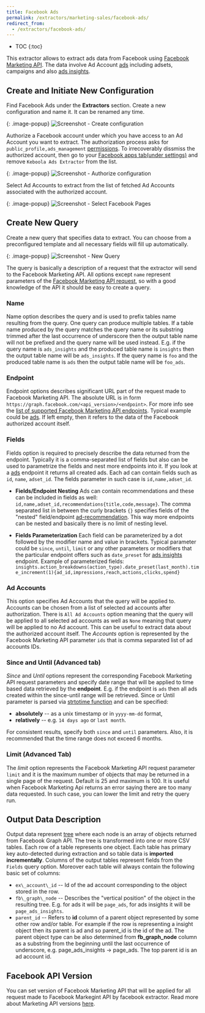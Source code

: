 ```yaml
---
title: Facebook Ads
permalink: /extractors/marketing-sales/facebook-ads/
redirect_from:
  - /extractors/facebook-ads/
---
```


* TOC
{:toc}

This extractor allows to extract ads data from Facebook using [Facebook Marketing API](https://developers.facebook.com/docs/marketing-api/reference/v2.8).
The data involve Ad Account [ads](https://developers.facebook.com/docs/marketing-api/reference/adgroup) including adsets, campaigns
and also [ads insights](https://developers.facebook.com/docs/marketing-api/reference/adgroup/insights/).

## Create and Initiate New Configuration
Find Facebook Ads under the **Extractors** section. Create a new configuration and name it. It can be renamed any time.

{: .image-popup}
![Screenshot - Create configuration](/extractors/facebook-ads/createconfig.png)

Authorize a Facebook account under which you have access to an Ad Account you want to extract. The authorization process asks for `public_profile,ads_management` [permissions](https://developers.facebook.com/docs/facebook-login/permissions). To irrecoverably dissmiss the authorized account, then go to your [Facebook apps tab(under settings)](https://www.facebook.com/settings?tab=applications) and remove `Keboola Ads Extractor` from the list.

{: .image-popup}
![Screenshot - Authorize configuration](/extractors/facebook-ads/authorizefb.png)

Select Ad Accounts to extract from the list of fetched Ad Accounts associated with the authorized account.

{: .image-popup}
![Screenshot - Select Facebook Pages](/extractors/facebook-ads/selectadaccounts.png)

## Create New Query
Create a new query that specifies data to extract. You can choose from a preconfigured template and all necessary fields will fill up automatically.

{: .image-popup}
![Screenshot - New Query](/extractors/facebook-ads/newquery.png)

The query is basically a description of a request that the extractor will send to the Facebook Marketing API. All options except `name` represent
parameters of the [Facebook Marketing API request](https://developers.facebook.com/docs/graph-api/using-graph-api), so with a good knowledge
of the API it should be easy to create a query.

### Name
Name option describes the query and is used to prefix tables name resulting from the query. One query can produce multiple tables. If a table name produced by the query matches
the query name or its substring trimmed after the last occurrence of underscore then the output table name will not be prefixed and the query name will be used instead.
E.g. if the query name is `ads_insights` and the produced table name is `insights` then the output table name will be `ads_insights`. If the
query name is `foo` and the produced table name is `ads` then the output table name will be `foo_ads`.

### Endpoint
Endpoint options describes significant URL part of the request made to Facebook Marketing API. The absolute URL is in
form `https://graph.facebook.com/<api_version>/<endpoint>`. For more info see the
[list of supported Facebook Marketing API endpoints](https://developers.facebook.com/docs/marketing-api/reference/v2.8). Typical example
could be [ads](https://developers.facebook.com/docs/marketing-api/reference/adgroup). If left empty, then it refers to the data of the Facebook authorized account itself.

### Fields
Fields option is required to precisely describe the data returned from the endpoint. Typically it is a comma-separated list of fields but also can be used
to parametrize the fields and nest more endpoints into it. If you look at a [ads](https://developers.facebook.com/docs/marketing-api/reference/adgroup)
endpoint it returns all created ads. Each ad can contain fields such as `id`, `name`, `adset_id`. The fields parameter in such case is `id,name,adset_id`.

- **Fields/Endpoint Nesting**
    Ads can contain recommendations and these can be included in fields as well: `id,name,adset_id,recommendations{title,code,message}`. The comma separated list
    in between the curly brackets `{}` specifies fields of the "nested" field/endpoint
    [ad-recommendation](https://developers.facebook.com/docs/marketing-api/reference/ad-recommendation/). This way more endpoints can be nested and basically
    there is no limit of nesting level.

- **Fields Parameterization**
    Each field can be parameterized by a dot followed by the modifier name and value in brackets. Typical parameter could
    be `since`, `until`, `limit` or any other parameters or modifiers that the particular endpoint offers such as `date_preset`
    for [ads insights](https://developers.facebook.com/docs/marketing-api/reference/adgroup/insights/) endpoint.
    Example of parameterized fields: `insights.action_breakdowns(action_type).date_preset(last_month).time_increment(1){ad_id,impressions,reach,actions,clicks,spend}`

### Ad Accounts
This option specifies Ad Accounts that the query will be applied to. Accounts can be chosen from a list of selected ad accounts after authorization.
There is `All Ad Accounts` option meaning that the query will be applied to all selected ad accounts as well as `None` meaning that query will
be applied to no Ad account. This can be useful to extract data about the authorized account itself. The *Accounts* option is represented by the Facebook
Marketing API parameter `ids` that is comma separated list of ad accounts IDs.

### Since and Until (Advanced tab)
*Since* and *Until* options represent the corresponding Facebook Marketing API request parameters and specify date range that will be applied to
time based data retrieved by the **endpoint**. E.g. if the endpoint is `ads` then all ads created within the since-until range will be retrieved.
Since or Until parameter is parsed via [strtotime function](http://php.net/manual/en/function.strtotime.php) and can be specified:

- **absolutely** -- as a unix timestamp or in `yyyy-mm-dd` format,
- **relatively** -- e.g. `14 days ago` or `last month`.

For consistent results, specify both `since` and `until` parameters. Also, it is recommended that the time range does not exceed 6 months.

### Limit (Advanced Tab)
The *limit* option represents the Facebook Marketing API request parameter `limit` and it is the maximum number of objects that may be returned
in a single page of the request. Default is 25 and maximum is 100. It is useful when Facebook Marketing Api returns an error saying there are
too many data requested. In such case, you can lower the limit and retry the query run.

## Output Data Description
Output data represent [tree](https://en.wikipedia.org/wiki/Tree_(graph_theory)) where each node is an array of objects returned from Facebook Graph API. The
tree is transformed into one or more CSV tables. Each row of a table represents one object. Each table has primary key auto-detected during extraction and so
table data is **imported incrementally**. Columns of the output tables represent fields from the `Fields` query option. Moreover each table will always
contain the following basic set of columns:

- `ex\_account\_id` -- Id of the ad account corresponding to the object stored in the row.
- `fb\_graph\_node` -- Describes the "vertical position" of the object in the resulting tree. E.g. for ads it will be `page_ads`, for ads insights it will be `page_ads_insights`.
- `parent_id` --  Refers to **id** column of a parent object represented by some other row and/or table. For example if the row is representing a insight object then its parent is ad and so parent_id is the id of the ad. The parent object type can be also determined from **fb_graph_node** column as a substring from the beginning until the last occurrence of underscore, e.g. page\_ads\_insights -> page_ads. The top parent id is an ad account id.

## Facebook API Version
You can set version of Facebook Marketing API that will be applied for all request made to Facebook Markegint API by facebook extractor. Read more about Marketing API versions [here](https://developers.facebook.com/docs/marketing-api/versions).
